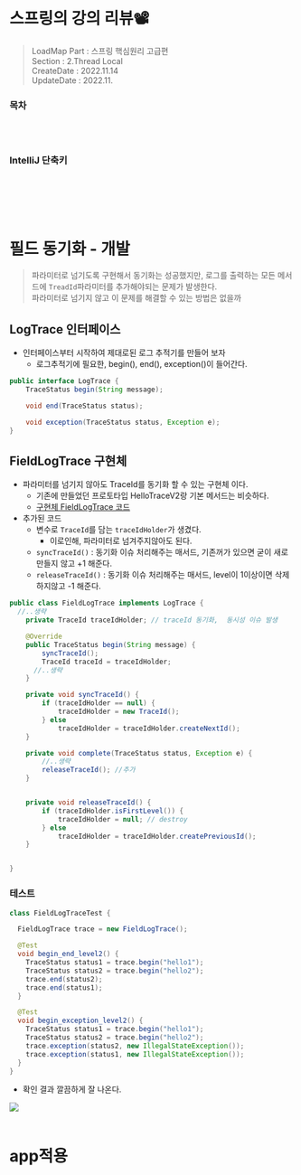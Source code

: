 # 스프링의 강의 리뷰📽

> LoadMap Part : 스프링 핵심원리 고급편   
> Section : 2.Thread Local  
> CreateDate : 2022.11.14   
> UpdateDate : 2022.11.

### 목차

<br></br>

### IntelliJ 단축키

<br></br>
<br></br>

# 필드 동기화 - 개발

> 파라미터로 넘기도록 구현해서 동기화는 성공했지만, 로그를 출력하는 모든 메서드에 `TreadId`파라미터를 추가해야되는 문제가 발생한다.  
> 파라미터로 넘기지 않고 이 문제를 해결할 수 있는 방법은 없을까

## LogTrace 인터페이스

- 인터페이스부터 시작하여 제대로된 로그 추적기를 만들어 보자
    - 로그추적기에 필요한, begin(), end(), exception()이 들어간다.

```java
public interface LogTrace {
    TraceStatus begin(String message);

    void end(TraceStatus status);

    void exception(TraceStatus status, Exception e);
}
```

## FieldLogTrace 구현체

- 파라미터를 넘기지 않아도 TraceId를 동기화 할 수 있는 구현체 이다.
    - 기존에 만들었던 프로토타입 HelloTraceV2랑 기본 메서드는 비슷하다.
    - [구현체 FieldLogTrace 코드](code/advanced/trace/logtrace/FieldLogTrace.java)
- 추가된 코드
   - 변수로 `TraceId`를 담는 `traceIdHolder`가 생겼다.
     - 이로인해, 파라미터로 넘겨주지않아도 된다.
   - `syncTraceId()` : 동기화 이슈 처리해주는 매서드, 기존꺼가 있으면 굳이 새로만들지 않고 +1 해준다.
   - `releaseTraceId()` : 동기화 이슈 처리해주는 매서드, level이 1이상이면 삭제하지않고 -1 해준다. 
```java
public class FieldLogTrace implements LogTrace {
  //..생략
    private TraceId traceIdHolder; // traceId 동기화,  동시성 이슈 발생

    @Override
    public TraceStatus begin(String message) {
        syncTraceId();
        TraceId traceId = traceIdHolder;
      //..생략
    }

    private void syncTraceId() {
        if (traceIdHolder == null) {
            traceIdHolder = new TraceId();
        } else
            traceIdHolder = traceIdHolder.createNextId();
    }

    private void complete(TraceStatus status, Exception e) {
        //..생략
        releaseTraceId(); //추가
    }


    private void releaseTraceId() {
        if (traceIdHolder.isFirstLevel()) {
            traceIdHolder = null; // destroy
        } else
            traceIdHolder = traceIdHolder.createPreviousId();
    }


}
```

### 테스트
```java
class FieldLogTraceTest {

  FieldLogTrace trace = new FieldLogTrace();

  @Test
  void begin_end_level2() {
    TraceStatus status1 = trace.begin("hello1");
    TraceStatus status2 = trace.begin("hello2");
    trace.end(status2);
    trace.end(status1);
  }

  @Test
  void begin_exception_level2() {
    TraceStatus status1 = trace.begin("hello1");
    TraceStatus status2 = trace.begin("hello2");
    trace.exception(status2, new IllegalStateException());
    trace.exception(status1, new IllegalStateException());
  }
}
```
 - 확인 결과 깔끔하게 잘 나온다.

<img src="https://user-images.githubusercontent.com/104331549/201832905-aaca38e6-5ddd-4807-8bb6-c938b9647471.png">


<br>
<br>

# app적용